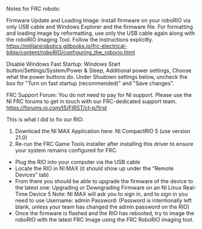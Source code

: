 Notes for FRC robots:

Firmware Update and Loading Image:
Install firmware on your roboRIO via only USB cable and Windows Explorer and the firmware file.
For formatting and loading image by reformatting, use only the USB cable again along with the roboRIO Imaging Tool. 
Follow the instructions explicitly. 
https://mililanirobotics.gitbooks.io/frc-electrical-bible/content/roboRIO/configuring_the_roborio.html

Disable Windows Fast Startup:
Windows Start button/Settings/System/Power & Sleep, Additional power settings, Choose what the power buttons do. 
Under Shudown settings below, uncheck the box for "Turn on fast startup (recommended)" and "Save changes".

FRC Support Forum:
You do not need to pay for NI support. Please use the NI FRC forums to get in touch with our FRC-dedicated support team. 
https://forums.ni.com/t5/FIRST/ct-p/first

This is what I did to fix our RIO:
1. Download the NI MAX Application here: NI CompactRIO 5 (use version 21.0)
2. Re-run the FRC Game Tools installer after installing this driver to ensure your system remains configured for FRC.
* Plug the RIO into your computer via the USB cable
* Locate the RIO in NI MAX (it should show up under the “Remote Devices” tab)
* From there you should be able to upgrade the firmware of the device to the latest one: Upgrading or Downgrading Firmware on an NI Linux Real-Time Device 5
    Note: NI MAX will ask you to sign in, and to sign in you need to use
      Username: admin
      Password:
    (Password is intentionally left blank, unless your team has changed the admin password on the RIO)
* Once the firmware is flashed and the RIO has rebooted, try to image the roboRIO with the latest FRC Image using the FRC RoboRIO imaging tool.

